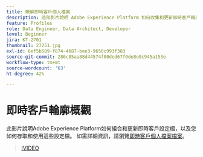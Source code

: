 ```yaml
---
title: 瞭解即時客戶個人檔案
description: 這部影片說明 Adobe Experience Platform 如何收集和更新即時客戶輪廓，並解說您能如何存取及使用這些輪廓。
feature: Profiles
role: Data Engineer, Data Architect, Developer
level: Beginner
jira: KT-2701
thumbnail: 27251.jpg
exl-id: 6ef5b589-f874-4687-bee3-9650c993f383
source-git-commit: 286c85aa88d44574f00ded67f0de8e0c945a153e
workflow-type: tm+mt
source-wordcount: '63'
ht-degree: 42%

---
```


# 即時客戶輪廓概觀

此影片說明Adobe Experience Platform如何組合和更新即時客戶設定檔，以及您如何存取和使用這些設定檔。 如需詳細資訊，請瀏覽[即時客戶個人檔案檔案](https://experienceleague.adobe.com/docs/experience-platform/profile/home.html?lang=zh-Hant)。

>[!VIDEO](https://video.tv.adobe.com/v/27251?learn=on&enablevpops)
